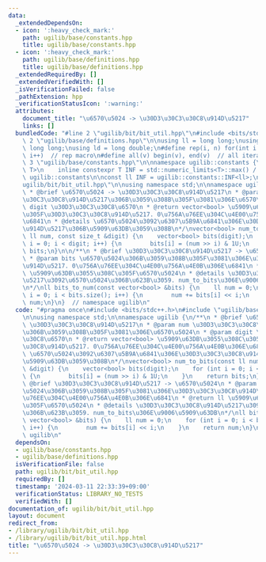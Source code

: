 ```yaml
---
data:
  _extendedDependsOn:
  - icon: ':heavy_check_mark:'
    path: ugilib/base/constants.hpp
    title: ugilib/base/constants.hpp
  - icon: ':heavy_check_mark:'
    path: ugilib/base/definitions.hpp
    title: ugilib/base/definitions.hpp
  _extendedRequiredBy: []
  _extendedVerifiedWith: []
  _isVerificationFailed: false
  _pathExtension: hpp
  _verificationStatusIcon: ':warning:'
  attributes:
    document_title: "\u6570\u5024 -> \u30D3\u30C3\u30C8\u914D\u5217"
    links: []
  bundledCode: "#line 2 \"ugilib/bit/bit_util.hpp\"\n#include <bits/stdc++.h>\n#line\
    \ 2 \"ugilib/base/definitions.hpp\"\n\nusing ll = long long;\nusing ull = unsigned\
    \ long long;\nusing ld = long double;\n#define rep(i, n) for(int i = 0; i < (int)(n);\
    \ i++)  // rep macro\n#define all(v) begin(v), end(v)  // all iterator\n#line\
    \ 3 \"ugilib/base/constants.hpp\"\n\nnamespace ugilib::constants {\n    template<typename\
    \ T>\n    inline constexpr T INF = std::numeric_limits<T>::max() / 4;\n} // namespace\
    \ ugilib::constants\n\nconst ll INF = ugilib::constants::INF<ll>;\n#line 4 \"\
    ugilib/bit/bit_util.hpp\"\n\nusing namespace std;\n\nnamespace ugilib {\n/**\n\
    \ * @brief \u6570\u5024 -> \u30D3\u30C3\u30C8\u914D\u5217\n * @param num \u30D3\
    \u30C3\u30C8\u914D\u5217\u306B\u3059\u308B\u305F\u3081\u306E\u6570\u5024\n * @param\
    \ digit \u30D3\u30C3\u30C8\u6570\n * @return vector<bool> \u5909\u63DB\u3055\u308C\
    \u305F\u30D3\u30C3\u30C8\u914D\u5217. 0\u756A\u76EE\u304C\u4E00\u756A\u4E0B\u306E\
    \u6841\n * @details \u6570\u5024\u3092\u6307\u5B9A\u6841\u306E\u30D3\u30C3\u30C8\
    \u914D\u5217\u306B\u5909\u63DB\u3059\u308B\n*/\nvector<bool> num_to_bits(const\
    \ ll num, const size_t &digit) {\n    vector<bool> bits(digit);\n    for (int\
    \ i = 0; i < digit; i++) {\n        bits[i] = (num >> i) & 1U;\n    }\n    return\
    \ bits;\n}\n\n/**\n * @brief \u30D3\u30C3\u30C8\u914D\u5217 -> \u6570\u5024\n\
    \ * @param bits \u6570\u5024\u306B\u3059\u308B\u305F\u3081\u306E\u30D3\u30C3\u30C8\
    \u914D\u5217. 0\u756A\u76EE\u304C\u4E00\u756A\u4E0B\u306E\u6841\n * @return ll\
    \ \u5909\u63DB\u3055\u308C\u305F\u6570\u5024\n * @details \u30D3\u30C3\u30C8\u914D\
    \u5217\u3092\u6570\u5024\u306B\u623B\u3059. num_to_bits\u306E\u9006\u5909\u63DB\
    \n*/\nll bits_to_num(const vector<bool> &bits) {\n    ll num = 0;\n    for (int\
    \ i = 0; i < bits.size(); i++) {\n        num += bits[i] << i;\n    }\n    return\
    \ num;\n}\n}  // namespace ugilib\n"
  code: "#pragma once\n#include <bits/stdc++.h>\n#include \"ugilib/base/constants.hpp\"\
    \n\nusing namespace std;\n\nnamespace ugilib {\n/**\n * @brief \u6570\u5024 ->\
    \ \u30D3\u30C3\u30C8\u914D\u5217\n * @param num \u30D3\u30C3\u30C8\u914D\u5217\
    \u306B\u3059\u308B\u305F\u3081\u306E\u6570\u5024\n * @param digit \u30D3\u30C3\
    \u30C8\u6570\n * @return vector<bool> \u5909\u63DB\u3055\u308C\u305F\u30D3\u30C3\
    \u30C8\u914D\u5217. 0\u756A\u76EE\u304C\u4E00\u756A\u4E0B\u306E\u6841\n * @details\
    \ \u6570\u5024\u3092\u6307\u5B9A\u6841\u306E\u30D3\u30C3\u30C8\u914D\u5217\u306B\
    \u5909\u63DB\u3059\u308B\n*/\nvector<bool> num_to_bits(const ll num, const size_t\
    \ &digit) {\n    vector<bool> bits(digit);\n    for (int i = 0; i < digit; i++)\
    \ {\n        bits[i] = (num >> i) & 1U;\n    }\n    return bits;\n}\n\n/**\n *\
    \ @brief \u30D3\u30C3\u30C8\u914D\u5217 -> \u6570\u5024\n * @param bits \u6570\
    \u5024\u306B\u3059\u308B\u305F\u3081\u306E\u30D3\u30C3\u30C8\u914D\u5217. 0\u756A\
    \u76EE\u304C\u4E00\u756A\u4E0B\u306E\u6841\n * @return ll \u5909\u63DB\u3055\u308C\
    \u305F\u6570\u5024\n * @details \u30D3\u30C3\u30C8\u914D\u5217\u3092\u6570\u5024\
    \u306B\u623B\u3059. num_to_bits\u306E\u9006\u5909\u63DB\n*/\nll bits_to_num(const\
    \ vector<bool> &bits) {\n    ll num = 0;\n    for (int i = 0; i < bits.size();\
    \ i++) {\n        num += bits[i] << i;\n    }\n    return num;\n}\n}  // namespace\
    \ ugilib\n"
  dependsOn:
  - ugilib/base/constants.hpp
  - ugilib/base/definitions.hpp
  isVerificationFile: false
  path: ugilib/bit/bit_util.hpp
  requiredBy: []
  timestamp: '2024-03-11 22:33:39+09:00'
  verificationStatus: LIBRARY_NO_TESTS
  verifiedWith: []
documentation_of: ugilib/bit/bit_util.hpp
layout: document
redirect_from:
- /library/ugilib/bit/bit_util.hpp
- /library/ugilib/bit/bit_util.hpp.html
title: "\u6570\u5024 -> \u30D3\u30C3\u30C8\u914D\u5217"
---
```

